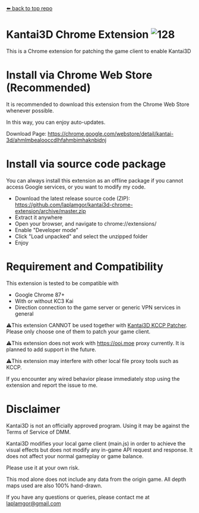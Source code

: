 [⬅️ back to top repo](https://github.com/laplamgor/kantai3d)

# Kantai3D Chrome Extension ![128](https://user-images.githubusercontent.com/11514317/103167807-40271080-4869-11eb-97b1-db51d5d39a0c.png)

This is a Chrome extension for patching the game client to enable Kantai3D


# Install via Chrome Web Store (Recommended)
It is recommended to download this extension from the Chrome Web Store whenever possible.

In this way, you can enjoy auto-updates.

Download Page:
https://chrome.google.com/webstore/detail/kantai-3d/ahmlmbealooccdlhfahmbimhaknbidnj

# Install via source code package
You can always install this extension as an offline package if you cannot access Google services, or you want to modify my code.

* Download the latest release source code (ZIP): https://github.com/laplamgor/kantai3d-chrome-extension/archive/master.zip
* Extract it anywhere
* Open your browser, and navigate to chrome://extensions/
* Enable "Developer mode"
* Click "Load unpacked" and select the unzipped folder
* Enjoy

# Requirement and Compatibility
This extension is tested to be compatible with
* Google Chrome 87+
* With or without KC3 Kai
* Direction connection to the game server or generic VPN services in general

⚠️This extension CANNOT be used together with [Kantai3D KCCP Patcher](https://github.com/laplamgor/kantai3d-kccp-patcher). 
Please only choose one of them to patch your game client.

⚠️This extension does not work with https://ooi.moe proxy currently. It is planned to add support in the future.

⚠️This extension may interfere with other local file proxy tools such as KCCP.

If you encounter any wired behavior please immediately stop using the extension and report the issue to me.

# Disclaimer
Kantai3D is not an officially approved program. Using it may be against the Terms of Service of DMM.

Kantai3D modifies your local game client (main.js) in order to achieve the visual effects but does not modify any in-game API request and response. It does not affect your normal gameplay or game balance. 

Please use it at your own risk. 


This mod alone does not include any data from the origin game. All depth maps used are also 100% hand-drawn. 

If you have any questions or queries, please contact me at laplamgor@gmail.com
